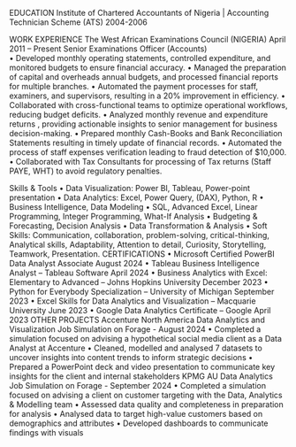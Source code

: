 EDUCATION
Institute of Chartered Accountants of Nigeria | Accounting Technician Scheme (ATS)	2004-2006

WORK EXPERIENCE
The West African Examinations Council (NIGERIA) 	April 2011 – Present
Senior Examinations Officer (Accounts)	           
•	Developed monthly operating statements, controlled expenditure, and monitored budgets to ensure financial accuracy.
•	Managed the preparation of capital and overheads annual budgets, and processed financial reports for multiple branches.
•	Automated the payment processes for staff, examiners, and supervisors, resulting in a 20% improvement in efficiency.
•	Collaborated with cross-functional teams to optimize operational workflows, reducing budget deficits.
•	Analyzed monthly revenue and expenditure returns , providing actionable insights to senior management for business decision-making. 
•	Prepared monthly Cash-Books and Bank Reconciliation Statements resulting in timely update of financial records.
•	Automated the process of staff expenses verification leading to fraud detection of $10,000.
•	Collaborated with Tax Consultants for processing of Tax returns (Staff PAYE, WHT) to avoid regulatory penalties.  

Skills & Tools
•  Data Visualization: Power BI, Tableau, Power-point presentation
•  Data Analytics: Excel, Power Query, (DAX), Python, R
•  Business Intelligence, Data Modeling
•  SQL, Advanced Excel, Linear Programming, Integer Programming, What-If Analysis
•  Budgeting & Forecasting, Decision Analysis
•  Data Transformation & Analysis
•	Soft Skills: Communication, collaboration, problem-solving, critical-thinking, Analytical skills, Adaptability, Attention to detail, Curiosity, Storytelling, Teamwork, Presentation.
CERTIFICATIONS
•	Microsoft Certified PowerBI Data Analyst Associate                                                                                August 2024
•	Tableau Business Intelligence Analyst – Tableau Software                                                                     April 2024
•	Business Analytics with Excel: Elementary to Advanced – Johns Hopkins University                         December 2023
•	Python for Everybody Specialization – University of Michigan                                                               September 2023
•	Excel Skills for Data Analytics and Visualization – Macquarie University                                              June 2023
•	Google Data Analytics Certificate – Google                                                                                                April 2023
OTHER PROJECTS 
Accenture North America Data Analytics and Visualization Job Simulation on Forage - August 2024
•	Completed a simulation focused on advising a hypothetical social media client as a Data Analyst at Accenture
•	Cleaned, modelled and analysed 7 datasets to uncover insights into content trends to inform strategic decisions
•	Prepared a PowerPoint deck and video presentation to communicate key insights for the client and internal stakeholders
KPMG AU Data Analytics Job Simulation on Forage - September 2024
•	Completed a simulation focused on advising a client on customer targeting with the Data, Analytics & Modelling team
•	Assessed data quality and completeness in preparation for analysis
•	Analysed data to target high-value customers based on demographics and attributes
•	Developed dashboards to communicate findings with visuals




